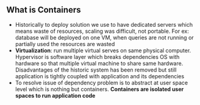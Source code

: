 ## What is Containers

- Historically to deploy solution we use to have dedicated servers which means waste of resources, scaling was difficult, not portable. For ex: database will be deployed on one VM, when queries are not running or partially used the resources are wasted
- **Virtualization**: run multiple virtual serves on same physical computer. Hypervisor is software layer which breaks dependencies OS with hardware so that multiple virtual machine to share same hardware. Disadvantages of the historic system has been removed but still application is tightly coupled with application and its dependencies
- To resolve issue of dependency problem is to abstract at user space level which is nothing but containers. **Containers are isolated user spaces to run application code**
